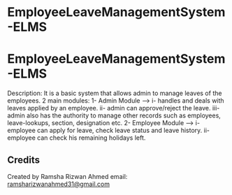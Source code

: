 # EmployeeLeaveManagementSystem-ELMS
# EmployeeLeaveManagementSystem-ELMS
Description: It is a basic system that allows admin to manage leaves of the employees.
2 main modules:
1- Admin Module -->
i-   handles and deals with leaves applied by an employee.
ii-  admin can approve/reject the leave.
iii- admin also has the authority to manage other records such as employees, leave-lookups, section, designation etc. 
2- Employee Module -->
i- employee can apply for leave, check leave status and leave history.
ii- employee can check his remaining holidays left.

## Credits
Created by Ramsha Rizwan Ahmed
email: ramsharizwanahmed31@gmail.com

